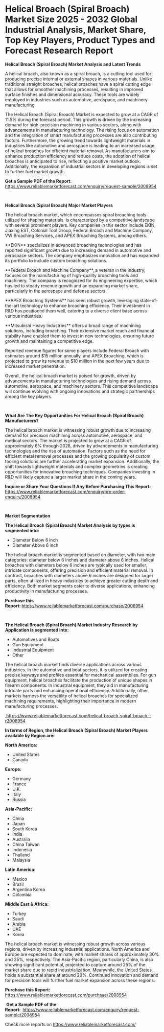 <p><h1>Helical Broach (Spiral Broach) Market Size 2025 - 2032 Global Industrial Analysis, Market Share, Top Key Players, Product Types and Forecast Research Report</h1></p><p><strong>Helical Broach (Spiral Broach) Market Analysis and Latest Trends</strong></p>
<p><p>A helical broach, also known as a spiral broach, is a cutting tool used for producing precise internal or external shapes in various materials. Unlike traditional straight broaches, helical broaches have a spiral cutting edge that allows for smoother machining processes, resulting in improved surface finishes and dimensional accuracy. These tools are widely employed in industries such as automotive, aerospace, and machinery manufacturing.</p><p>The Helical Broach (Spiral Broach) Market is expected to grow at a CAGR of 11.5% during the forecast period. This growth is driven by the increasing demand for high-precision machining in various sectors, along with advancements in manufacturing technology. The rising focus on automation and the integration of smart manufacturing processes are also contributing factors. Furthermore, the growing trend towards lightweight materials in industries like automotive and aerospace is leading to an increased usage of helical broaches for efficient material removal. As manufacturers aim to enhance production efficiency and reduce costs, the adoption of helical broaches is anticipated to rise, reflecting a positive market outlook. Additionally, the expansion of industrial sectors in developing regions is set to further fuel market growth.</p></p>
<p><strong>Get a Sample PDF of the Report:&nbsp;</strong> <a href="https://www.reliablemarketforecast.com/enquiry/request-sample/2008954?utm_campaign=1134&utm_medium=2&utm_source=Github&utm_content=ia&utm_term=16012025&utm_id=helical-broach-spiral-broach">https://www.reliablemarketforecast.com/enquiry/request-sample/2008954</a></p>
<p>&nbsp;</p>
<p><strong>Helical Broach (Spiral Broach) Major Market Players</strong></p>
<p><p>The helical broach market, which encompasses spiral broaching tools utilized for shaping materials, is characterized by a competitive landscape with several prominent players. Key companies in this sector include EKIN, Jiaxing EST, Colonial Tool Group, Federal Broach and Machine Company, VW Broaching Services, and APEX Broaching Systems, among others.</p><p>**EKIN** specializes in advanced broaching technologies and has reported significant growth due to increasing demand in automotive and aerospace sectors. The company emphasizes innovation and has expanded its portfolio to include custom broaching solutions.</p><p>**Federal Broach and Machine Company**, a veteran in the industry, focuses on the manufacturing of high-quality broaching tools and machinery. The company is recognized for its engineering expertise, which has led to steady revenue growth and an expanding market share, particularly in the aerospace and defense sectors.</p><p>**APEX Broaching Systems** has seen robust growth, leveraging state-of-the-art technology to enhance broaching efficiency. Their investment in R&D has positioned them well, catering to a diverse client base across various industries.</p><p>**Mitsubishi Heavy Industries** offers a broad range of machining solutions, including broaching. Their extensive market reach and financial stability have enabled them to invest in new technologies, ensuring future growth and maintaining a competitive edge.</p><p>Reported revenue figures for some players include Federal Broach with estimates around $15 million annually, and APEX Broaching, which is projected to grow its revenue to $10 million in the next few years due to increased market penetration.</p><p>Overall, the helical broach market is poised for growth, driven by advancements in manufacturing technologies and rising demand across automotive, aerospace, and machinery sectors. This competitive landscape will continue evolving with ongoing innovations and strategic partnerships among the key players.</p></p>
<p>&nbsp;</p>
<p><strong>What Are The Key Opportunities For Helical Broach (Spiral Broach) Manufacturers?</strong></p>
<p><p>The helical broach market is witnessing robust growth due to increasing demand for precision machining across automotive, aerospace, and medical sectors. The market is projected to grow at a CAGR of approximately 6% through 2028, driven by advancements in manufacturing technologies and the rise of automation. Factors such as the need for efficient metal removal processes and the growing popularity of custom tooling solutions are further accelerating market expansion. Additionally, the shift towards lightweight materials and complex geometries is creating opportunities for innovative broaching techniques. Companies investing in R&D will likely capture a larger market share in the coming years.</p></p>
<p><strong>Inquire or Share Your Questions If Any Before Purchasing This Report:</strong> <a href="https://www.reliablemarketforecast.com/enquiry/pre-order-enquiry/2008954?utm_campaign=1134&utm_medium=2&utm_source=Github&utm_content=ia&utm_term=16012025&utm_id=helical-broach-spiral-broach">https://www.reliablemarketforecast.com/enquiry/pre-order-enquiry/2008954</a></p>
<p>&nbsp;</p>
<p><strong>Market Segmentation</strong></p>
<p><strong>The Helical Broach (Spiral Broach) Market Analysis by types is segmented into:</strong></p>
<p><ul><li>Diameter Below 6 inch</li><li>Diameter Above 6 inch</li></ul></p>
<p><p>The helical broach market is segmented based on diameter, with two main categories: diameter below 6 inches and diameter above 6 inches. Helical broaches with diameters below 6 inches are typically used for smaller, intricate components, offering precision and efficient material removal. In contrast, broaches with diameters above 6 inches are designed for larger parts, often utilized in heavy industries to achieve greater cutting depth and efficiency. Both market segments cater to diverse applications, enhancing productivity in manufacturing processes.</p></p>
<p><strong>Purchase this Report:&nbsp;</strong><a href="https://www.reliablemarketforecast.com/purchase/2008954?utm_campaign=1134&utm_medium=2&utm_source=Github&utm_content=ia&utm_term=16012025&utm_id=helical-broach-spiral-broach">https://www.reliablemarketforecast.com/purchase/2008954</a></p>
<p>&nbsp;</p>
<p><strong>The Helical Broach (Spiral Broach) Market Industry Research by Application is segmented into:</strong></p>
<p><ul><li>Automotives and Boats</li><li>Gun Equipment</li><li>Industrial Equipment</li><li>Other</li></ul></p>
<p><p>The helical broach market finds diverse applications across various industries. In the automotive and boat sectors, it is utilized for creating precise keyways and profiles essential for mechanical assemblies. For gun equipment, helical broaches facilitate the production of unique shapes in firearm components. In industrial equipment, they aid in manufacturing intricate parts and enhancing operational efficiency. Additionally, other markets harness the versatility of helical broaches for specialized machining requirements, highlighting their importance in modern manufacturing processes.</p></p>
<p><a href="https://www.reliablemarketforecast.com/helical-broach-spiral-broach--r2008954?utm_campaign=1134&utm_medium=2&utm_source=Github&utm_content=ia&utm_term=16012025&utm_id=helical-broach-spiral-broach">&nbsp;https://www.reliablemarketforecast.com/helical-broach-spiral-broach--r2008954</a></p>
<p><strong>In terms of Region, the Helical Broach (Spiral Broach) Market Players available by Region are:</strong></p>
<p>
    <p> <strong> North America: </strong>
        <ul>
            <li>United States</li>
            <li>Canada</li>
        </ul>
        </p> 
    <p> <strong> Europe: </strong>
        <ul>
            <li>Germany</li>
            <li>France</li>
            <li>U.K.</li>
            <li>Italy</li>
            <li>Russia</li>
        </ul>
        </p> 
    <p> <strong> Asia-Pacific: </strong>
        <ul>
            <li>China</li>
            <li>Japan</li>
            <li>South Korea</li>
            <li>India</li>
            <li>Australia</li>
            <li>China Taiwan</li>
            <li>Indonesia</li>
            <li>Thailand</li>
            <li>Malaysia</li>
        </ul>
        </p> 
    <p> <strong> Latin America: </strong>
        <ul>
            <li>Mexico</li>
            <li>Brazil</li>
            <li>Argentina Korea</li>
            <li>Colombia</li>
        </ul>
        </p> 
    <p> <strong> Middle East & Africa: </strong>
        <ul>
            <li>Turkey</li>
            <li>Saudi</li>
            <li>Arabia</li>
            <li>UAE</li>
            <li>Korea</li>
        </ul>
    </p>
    </p>
<p><p>The helical broach market is witnessing robust growth across various regions, driven by increasing industrial applications. North America and Europe are expected to dominate, with market shares of approximately 30% and 25%, respectively. The Asia-Pacific region, particularly China, is also showing significant potential, projected to capture around 25% of the market share due to rapid industrialization. Meanwhile, the United States holds a substantial share at around 20%. Continued innovation and demand for precision tools will further fuel market expansion across these regions.</p></p>
<p><strong>Purchase this Report: </strong><a href="https://www.reliablemarketforecast.com/purchase/2008954?utm_campaign=1134&utm_medium=2&utm_source=Github&utm_content=ia&utm_term=16012025&utm_id=helical-broach-spiral-broach">https://www.reliablemarketforecast.com/purchase/2008954</a></p>
<p>&nbsp;<strong>Get a Sample PDF of the Report:&nbsp;&nbsp;</strong><a href="https://www.reliablemarketforecast.com/enquiry/request-sample/2008954?utm_campaign=1134&utm_medium=2&utm_source=Github&utm_content=ia&utm_term=16012025&utm_id=helical-broach-spiral-broach">https://www.reliablemarketforecast.com/enquiry/request-sample/2008954</a></p>
<p><strong></strong></p>
<p>Check more reports on <a href="https://www.reliablemarketforecast.com/?utm_campaign=1134&utm_medium=2&utm_source=Github&utm_content=ia&utm_term=16012025&utm_id=helical-broach-spiral-broach">https://www.reliablemarketforecast.com/</a></p>